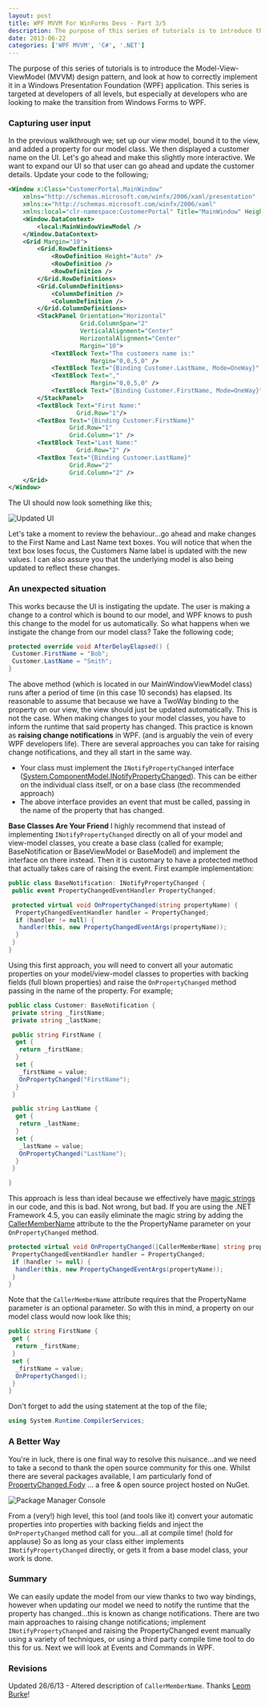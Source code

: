 ```yaml
---
layout: post
title: WPF MVVM For WinForms Devs - Part 3/5
description: The purpose of this series of tutorials is to introduce the Model-View-ViewModel (MVVM) design pattern, and look at how to correctly implement it in a Windows Presentation Foundation (WPF) application.
date: 2013-06-22
categories: ['WPF MVVM', 'C#', '.NET']
---
```


The purpose of this series of tutorials is to introduce the Model-View-ViewModel (MVVM) design pattern, and look at how to correctly implement it in a Windows Presentation Foundation (WPF) application. This series is targeted at developers of all levels, but especially at developers who are looking to make the transition from Windows Forms to WPF.

### Capturing user input

In the previous walkthrough we; set up our view model, bound it to the view, and added a property for our model class. We then displayed a customer name on the UI. Let's go ahead and make this slightly more interactive. We want to expand our UI so that user can go ahead and update the customer details. Update your code to the following;

```xml
<Window x:Class="CustomerPortal.MainWindow"
	xmlns="http://schemas.microsoft.com/winfx/2006/xaml/presentation"
	xmlns:x="http://schemas.microsoft.com/winfx/2006/xaml"
	xmlns:local="clr-namespace:CustomerPortal" Title="MainWindow" Height="140" Width="350">
	<Window.DataContext>
		<local:MainWindowViewModel />
	</Window.DataContext>
	<Grid Margin="10">
		<Grid.RowDefinitions>
			<RowDefinition Height="Auto" />
			<RowDefinition />
			<RowDefinition />
		</Grid.RowDefinitions>
		<Grid.ColumnDefinitions>
			<ColumnDefinition />
			<ColumnDefinition />
		</Grid.ColumnDefinitions>
		<StackPanel Orientation="Horizontal"
                    Grid.ColumnSpan="2"
                    VerticalAlignment="Center"
                    HorizontalAlignment="Center"
                    Margin="10">
			<TextBlock Text="The customers name is:"
                       Margin="0,0,5,0" />
			<TextBlock Text="{Binding Customer.LastName, Mode=OneWay}" />
			<TextBlock Text=","
                       Margin="0,0,5,0" />
			<TextBlock Text="{Binding Customer.FirstName, Mode=OneWay}" />
		</StackPanel>
		<TextBlock Text="First Name:"
                   Grid.Row="1"/>
		<TextBox Text="{Binding Customer.FirstName}"
                 Grid.Row="1"
                 Grid.Column="1" />
		<TextBlock Text="Last Name:"
                   Grid.Row="2" />
		<TextBox Text="{Binding Customer.LastName}"
                 Grid.Row="2"
                 Grid.Column="2" />
	</Grid>
</Window>
```

The UI should now look something like this;

![Updated UI](updatedui1.jpg)

Let's take a moment to review the behaviour...go ahead and make changes to the First Name and Last Name text boxes. You will notice that when the text box loses focus, the Customers Name label is updated with the new values. I can also assure you that the underlying model is also being updated to reflect these changes.

### An unexpected situation

This works because the UI is instigating the update. The user is making a change to a control which is bound to our model, and WPF knows to push this change to the model for us automatically. So what happens when we instigate the change from our model class? Take the following code;

```csharp
protected override void AfterDelayElapsed() {
 Customer.FirstName = "Bob";
 Customer.LastName = "Smith";
}
```

The above method (which is located in our MainWindowViewModel class) runs after a period of time (in this case 10 seconds) has elapsed. Its reasonable to assume that because we have a TwoWay binding to the property on our view, the view should just be updated automatically. This is not the case. When making changes to your model classes, you have to inform the runtime that said property has changed. This practice is known as **raising change notifications** in WPF. (and is arguably the vein of every WPF developers life). There are several approaches you can take for raising change notifications, and they all start in the same way.

* Your class must implement the `INotifyPropertyChanged` interface ([System.ComponentModel.INotifyPropertyChanged](http://msdn.microsoft.com/en-us/library/system.componentmodel.inotifypropertychanged.aspx 'INotifyPropertyChanged')). This can be either on the individual class itself, or on a base class (the recommended approach)
* The above interface provides an event that must be called, passing in the name of the property that has changed.

**Base Classes Are Your Friend** I highly recommend that instead of implementing `INotifyPropertyChanged` directly on all of your model and view-model classes, you create a base class (called for example; BaseNotification or BaseViewModel or BaseModel) and implement the interface on there instead. Then it is customary to have a protected method that actually takes care of raising the event. First example implementation:

```csharp
public class BaseNotification: INotifyPropertyChanged {
 public event PropertyChangedEventHandler PropertyChanged;

 protected virtual void OnPropertyChanged(string propertyName) {
  PropertyChangedEventHandler handler = PropertyChanged;
  if (handler != null) {
   handler(this, new PropertyChangedEventArgs(propertyName));
  }
 }
}
```

Using this first approach, you will need to convert all your automatic properties on your model/view-model classes to properties with backing fields (full blown properties) and raise the `OnPropertyChanged` method passing in the name of the property. For example;

```csharp
public class Customer: BaseNotification {
 private string _firstName;
 private string _lastName;

 public string FirstName {
  get {
   return _firstName;
  }
  set {
   _firstName = value;
   OnPropertyChanged("FirstName");
  }
 }

 public string LastName {
  get {
   return _lastName;
  }
  set {
   _lastName = value;
   OnPropertyChanged("LastName");
  }
 }

}
```

This approach is less than ideal because we effectively have [magic strings](http://en.wikipedia.org/wiki/Magic_string 'Magic Strings') in our code, and this is bad. Not wrong, but bad. If you are using the .NET Framework 4.5, you can easily eliminate the magic string by adding the [CallerMemberName](http://msdn.microsoft.com/en-us/library/system.runtime.compilerservices.callermembernameattribute.aspx 'System.Runtime.CompilerServices.CallerMemberName') attribute to the the PropertyName parameter on your `OnPropertyChanged` method.

```csharp
protected virtual void OnPropertyChanged([CallerMemberName] string propertyName = "") {
 PropertyChangedEventHandler handler = PropertyChanged;
 if (handler != null) {
  handler(this, new PropertyChangedEventArgs(propertyName));
 }
}
```

Note that the `CallerMemberName` attribute requires that the PropertyName parameter is an optional parameter. So with this in mind, a property on our model class would now look like this;

```csharp
public string FirstName {
 get {
  return _firstName;
 }
 set {
  _firstName = value;
  OnPropertyChanged();
 }
}
```

Don't forget to add the using statement at the top of the file;

```csharp
using System.Runtime.CompilerServices;
```

### A Better Way

You're in luck, there is one final way to resolve this nuisance...and we need to take a second to thank the open source community for this one. Whilst there are several packages available, I am particularly fond of [PropertyChanged.Fody](http://nuget.org/packages/PropertyChanged.Fody/ 'PropertyChanged.Fody') ... a free & open source project hosted on NuGet.

![Package Manager Console](capture1.jpg)

From a (very!) high level, this tool (and tools like it) convert your automatic properties into properties with backing fields and inject the `OnPropertyChanged` method call for you...all at compile time! (hold for applause) So as long as your class either implements `INotifyPropertyChanged` directly, or gets it from a base model class, your work is done.

### Summary

We can easily update the model from our view thanks to two way bindings, however when updating our model we need to notify the runtime that the property has changed...this is known as change notifications. There are two main approaches to raising change notifications; implement `INotifyPropertyChanged` and raising the PropertyChanged event manually using a variety of techniques, or using a third party compile time tool to do this for us. Next we will look at Events and Commands in WPF.

### Revisions

Updated 26/6/13 - Altered description of `CallerMemberName`. Thanks [Leom Burke](http://leomburke.wordpress.com/ 'Leom Burke')!
